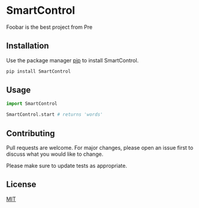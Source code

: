# SmartControl

Foobar is the best project from Pre

## Installation

Use the package manager [pip](https://pip.pypa.io/en/stable/) to install SmartControl.

```bash
pip install SmartControl
```

## Usage

```python
import SmartControl

SmartControl.start # returns 'words'

```

## Contributing
Pull requests are welcome. For major changes, please open an issue first to discuss what you would like to change.

Please make sure to update tests as appropriate.

## License
[MIT](https://choosealicense.com/licenses/mit/)